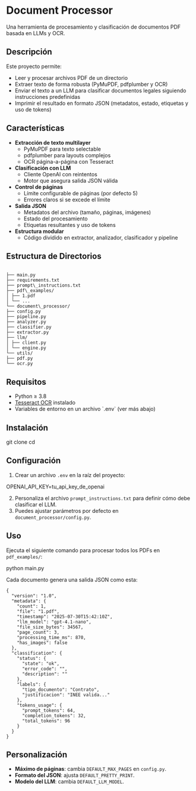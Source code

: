 # Document Processor

Una herramienta de procesamiento y clasificación de documentos PDF basada en LLMs y OCR.

## Descripción

Este proyecto permite:

- Leer y procesar archivos PDF de un directorio  
- Extraer texto de forma robusta (PyMuPDF, pdfplumber y OCR)  
- Enviar el texto a un LLM para clasificar documentos legales siguiendo instrucciones predefinidas  
- Imprimir el resultado en formato JSON (metadatos, estado, etiquetas y uso de tokens)  

## Características

- **Extracción de texto multilayer**
  - PyMuPDF para texto selectable  
  - pdfplumber para layouts complejos  
  - OCR página-a-página con Tesseract  
- **Clasificación con LLM**
  - Cliente OpenAI con reintentos  
  - Motor que asegura salida JSON válida  
- **Control de páginas**
  - Límite configurable de páginas (por defecto 5)  
  - Errores claros si se excede el límite  
- **Salida JSON**
  - Metadatos del archivo (tamaño, páginas, imágenes)  
  - Estado del procesamiento  
  - Etiquetas resultantes y uso de tokens  
- **Estructura modular**
  - Código dividido en extractor, analizador, clasificador y pipeline

## Estructura de Directorios

```

├── main.py  
├── requirements.txt  
├── prompt\_instructions.txt  
├── pdf\_examples/  
│ ├── 1.pdf  
│ └── ...  
└── document\_processor/  
├── config.py  
├── pipeline.py  
├── analyzer.py  
├── classifier.py  
├── extractor.py  
├── llm/  
│ ├── client.py  
│ └── engine.py  
└── utils/  
├── pdf.py  
└── ocr.py

```

## Requisitos

- Python ≥ 3.8  
- [Tesseract OCR](https://github.com/tesseract-ocr/tesseract) instalado  
- Variables de entorno en un archivo \`.env\` (ver más abajo)

## Instalación

git clone <url-del-repo>
cd <nombre-del-repo>

## Configuración

1. Crear un archivo `.env` en la raíz del proyecto:

OPENAI_API_KEY=tu_api_key_de_openai

2. Personaliza el archivo `prompt_instructions.txt` para definir cómo debe clasificar el LLM.
3. Puedes ajustar parámetros por defecto en `document_processor/config.py`.

## Uso

Ejecuta el siguiente comando para procesar todos los PDFs en `pdf_examples/`:

python main.py

Cada documento genera una salida JSON como esta:

```
{
  "version": "1.0",
  "metadata": {
    "count": 1,
    "file": "1.pdf",
    "timestamp": "2025-07-30T15:42:10Z",
    "llm_model": "gpt-4.1-nano",
    "file_size_bytes": 34567,
    "page_count": 3,
    "processing_time_ms": 870,
    "has_images": false
  },
  "classification": {
    "status": {
      "state": "ok",
      "error_code": "",
      "description": ""
    },
    "labels": {
      "tipo_documento": "Contrato",
      "justificacion": "INEE valida..."
    },
    "tokens_usage": {
      "prompt_tokens": 64,
      "completion_tokens": 32,
      "total_tokens": 96
    }
  }
}
```



## Personalización

- **Máximo de páginas**: cambia `DEFAULT_MAX_PAGES` en `config.py`.
- **Formato del JSON**: ajusta `DEFAULT_PRETTY_PRINT`.
- **Modelo del LLM**: cambia `DEFAULT_LLM_MODEL`.
